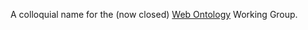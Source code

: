 A colloquial name for the (now closed) [Web Ontology](http://www.w3.org/2001/sw/WebOnt/) Working Group.